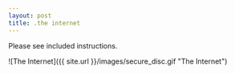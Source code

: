 ```yaml
---
layout: post
title: .the internet
---
```


Please see included instructions.

![The Internet]({{ site.url }}/images/secure_disc.gif "The Internet")
